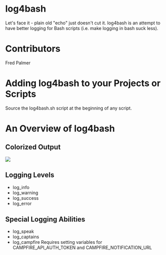 log4bash
========

Let's face it - plain old "echo" just doesn't cut it.  log4bash is an attempt to have better logging for Bash scripts (i.e. make logging in bash suck less).

Contributors
============

Fred Palmer

Adding log4bash to your Projects or Scripts
===========================================

Source the log4bash.sh script at the beginning of any script.

<script src="https://gist.github.com/992407.js"> </script>

An Overview of log4bash
=======================

Colorized Output
----------------
[![](https://img.skitch.com/20110526-46e6ng8hj11pshw2s5my7e841.jpg)](https://img.skitch.com/20110526-46e6ng8hj11pshw2s5my7e841.jpg)

Logging Levels
--------------

* log_info
* log_warning
* log_success
* log_error

Special Logging Abilities
-------------------------

* log_speak
* log_captains
* log_campfire
    Requires setting variables for CAMPFIRE_API_AUTH_TOKEN and CAMPFIRE_NOTIFICATION_URL

